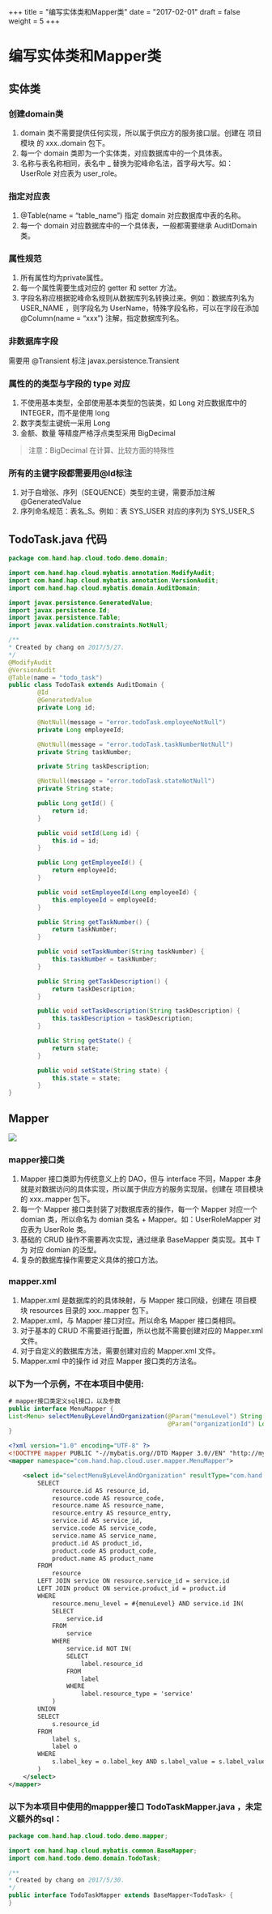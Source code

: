 +++
title = "编写实体类和Mapper类"
date = "2017-02-01"
draft = false
weight = 5
+++

# 编写实体类和Mapper类

## 实体类

### 创建domain类

1. domain 类不需要提供任何实现，所以属于供应方的服务接口层。创建在 项目模块 的 xxx..domain 包下。
2. 每一个 domain 类即为一个实体类，对应数据库中的一个具体表。
3. 名称与表名称相同，表名中 _ 替换为驼峰命名法，首字母大写。如：UserRole 对应表为 user_role。

### 指定对应表

1. @Table(name = “table_name”) 指定 domain 对应数据库中表的名称。
2. 每一个 domain 对应数据库中的一个具体表，一般都需要继承 AuditDomain 类。

### 属性规范
    
1. 所有属性均为private属性。
2. 每一个属性需要生成对应的 getter 和 setter 方法。
3. 字段名称应根据驼峰命名规则从数据库列名转换过来。例如：数据库列名为 USER_NAME ，则字段名为 UserName，特殊字段名称，可以在字段在添加 @Column(name = “xxx”) 注解，指定数据库列名。

### 非数据库字段

需要用 @Transient 标注 javax.persistence.Transient

### 属性的的类型与字段的 type 对应

1. 不使用基本类型，全部使用基本类型的包装类，如 Long 对应数据库中的 INTEGER，而不是使用 long
2. 数字类型主键统一采用 Long
3. 金额、数量 等精度严格浮点类型采用 BigDecimal

> 注意：BigDecimal 在计算、比较方面的特殊性

### 所有的主键字段都需要用@Id标注

1. 对于自增张、序列（SEQUENCE）类型的主键，需要添加注解@GeneratedValue
2. 序列命名规范：表名_S。例如：表 SYS_USER 对应的序列为 SYS_USER_S

## TodoTask.java 代码

```java
package com.hand.hap.cloud.todo.demo.domain;

import com.hand.hap.cloud.mybatis.annotation.ModifyAudit;
import com.hand.hap.cloud.mybatis.annotation.VersionAudit;
import com.hand.hap.cloud.mybatis.domain.AuditDomain;

import javax.persistence.GeneratedValue;
import javax.persistence.Id;
import javax.persistence.Table;
import javax.validation.constraints.NotNull;

/**
* Created by chang on 2017/5/27.
*/
@ModifyAudit
@VersionAudit
@Table(name = "todo_task")
public class TodoTask extends AuditDomain {
        @Id
        @GeneratedValue
        private Long id;

        @NotNull(message = "error.todoTask.employeeNotNull")
        private Long employeeId;

        @NotNull(message = "error.todoTask.taskNumberNotNull")
        private String taskNumber;

        private String taskDescription;

        @NotNull(message = "error.todoTask.stateNotNull")
        private String state;

        public Long getId() {
            return id;
        }

        public void setId(Long id) {
            this.id = id;
        }

        public Long getEmployeeId() {
            return employeeId;
        }

        public void setEmployeeId(Long employeeId) {
            this.employeeId = employeeId;
        }

        public String getTaskNumber() {
            return taskNumber;
        }

        public void setTaskNumber(String taskNumber) {
            this.taskNumber = taskNumber;
        }

        public String getTaskDescription() {
            return taskDescription;
        }

        public void setTaskDescription(String taskDescription) {
            this.taskDescription = taskDescription;
        }

        public String getState() {
            return state;
        }

        public void setState(String state) {
            this.state = state;
        }
}
```

## Mapper

![](./images/mapperStructure.png)

### mapper接口类

1. Mapper 接口类即为传统意义上的 DAO，但与 interface 不同，Mapper 本身就是对数据访问的具体实现，所以属于供应方的服务实现层。创建在 项目模块 的 xxx..mapper 包下。
2. 每一个 Mapper 接口类封装了对数据库表的操作，每一个 Mapper 对应一个 domian 类，所以命名为 domian 类名 + Mapper。如：UserRoleMapper 对应表为 UserRole 类。
3. 基础的 CRUD 操作不需要再次实现，通过继承 BaseMapper 类实现。其中 T 为 对应 domian 的泛型。
4. 复杂的数据库操作需要定义具体的接口方法。

### mapper.xml

1. Mapper.xml 是数据库的的具体映射，与 Mapper 接口同级，创建在 项目模块 resources 目录的 xxx..mapper 包下。
2. Mapper.xml，与 Mapper 接口对应。所以命名 Mapper 接口类相同。
3. 对于基本的 CRUD 不需要进行配置，所以也就不需要创建对应的 Mapper.xml 文件。
4. 对于自定义的数据库方法，需要创建对应的 Mapper.xml 文件。
5. Mapper.xml 中的操作 id 对应 Mapper 接口类的方法名。

### 以下为一个示例，不在本项目中使用:

```java
# mapper接口类定义sql接口，以及参数
public interface MenuMapper {
List<Menu> selectMenuByLevelAndOrganization(@Param("menuLevel") String menuLevel,
                                            @Param("organizationId") Long organizationId);
}
```

```xml
<?xml version="1.0" encoding="UTF-8" ?>
<!DOCTYPE mapper PUBLIC "-//mybatis.org//DTD Mapper 3.0//EN" "http://mybatis.org/dtd/mybatis-3-mapper.dtd" >
<mapper namespace="com.hand.hap.cloud.user.mapper.MenuMapper">

    <select id="selectMenuByLevelAndOrganization" resultType="com.hand.hap.cloud.user.domain.Menu">
        SELECT
            resource.id AS resource_id,
            resource.code AS resource_code,
            resource.name AS resource_name,
            resource.entry AS resource_entry,
            service.id AS service_id,
            service.code AS service_code,
            service.name AS service_name,
            product.id AS product_id,
            product.code AS product_code,
            product.name AS product_name
        FROM
            resource
        LEFT JOIN service ON resource.service_id = service.id
        LEFT JOIN product ON service.product_id = product.id
        WHERE
            resource.menu_level = #{menuLevel} AND service.id IN(
            SELECT
                service.id
            FROM
                service
            WHERE
                service.id NOT IN(
                SELECT
                    label.resource_id
                FROM
                    label
                WHERE
                    label.resource_type = 'service'
            )
        UNION
        SELECT
            s.resource_id
        FROM
            label s,
            label o
        WHERE
            s.label_key = o.label_key AND s.label_value = s.label_value AND s.resource_type = 'service' AND o.resource_type = 'organization' AND o.resource_id = #{organizationId}
        )
    </select>
</mapper>
```

### 以下为本项目中使用的mappper接口 TodoTaskMapper.java ，未定义额外的sql：

```java
package com.hand.hap.cloud.todo.demo.mapper;

import com.hand.hap.cloud.mybatis.common.BaseMapper;
import com.hand.todo.demo.domain.TodoTask;

/**
* Created by chang on 2017/5/30.
*/
public interface TodoTaskMapper extends BaseMapper<TodoTask> {
}
```